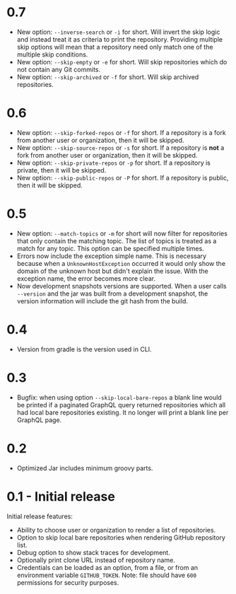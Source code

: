 # 0.7

- New option: `--inverse-search` or `-i` for short.  Will invert the skip logic
  and instead treat it as criteria to print the repository.  Providing multiple
  skip options will mean that a repository need only match one of the multiple
  skip conditions.
- New option: `--skip-empty` or `-e` for short.  Will skip repositories which do
  not contain any Git commits.
- New option: `--skip-archived` or `-f` for short.  Will skip archived
  repositories.

# 0.6

- New option: `--skip-forked-repos` or `-f` for short.  If a repository is a fork from another user
  or organization, then it will be skipped.
- New option: `--skip-source-repos` or `-s` for short.  If a repository is
  **not** a fork from another user or organization, then it will be skipped.
- New option: `--skip-private-repos` or `-p` for short.  If a repository is
  private, then it will be skipped.
- New option: `--skip-public-repos` or `-P` for short.  If a repository is
  public, then it will be skipped.

# 0.5

- New option: `--match-topics` or `-m` for short will now filter for
  repositories that only contain the matching topic.  The list of topics is
  treated as a match for any topic.  This option can be specified multiple
  times.
- Errors now include the exception simple name.  This is necessary because when
  a `UnknownHostException` occurred it would only show the domain of the unknown
  host but didn't explain the issue.  With the exception name, the error becomes
  more clear.
- Now development snapshots versions are supported.  When a user calls
  `--version` and the jar was built from a development snapshot, the version
  information will include the git hash from the build.

# 0.4

- Version from gradle is the version used in CLI.

# 0.3

- Bugfix: when using option `--skip-local-bare-repos` a blank line would be
  printed if a paginated GraphQL query returned repositories which all had local
  bare repositories existing.  It no longer will print a blank line per GraphQL
  page.

# 0.2

- Optimized Jar includes minimum groovy parts.

#  0.1 - Initial release

Initial release features:

- Ability to choose user or organization to render a list of repositories.
- Option to skip local bare repositories when rendering GitHub repository list.
- Debug option to show stack traces for development.
- Optionally print clone URL instead  of repository name.
- Credentials can be loaded as an option, from a file, or from an environment
  variable `GITHUB_TOKEN`.  Note: file should have `600` permissions for
  security purposes.
